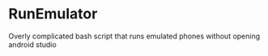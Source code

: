 # RunEmulator
Overly complicated bash script that runs emulated phones without opening android studio
